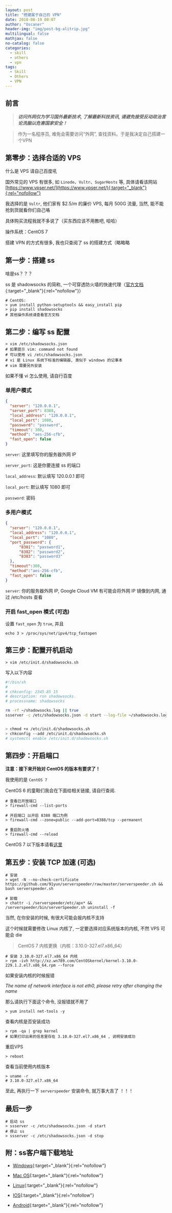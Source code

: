 ```yaml
---
layout: post
title: "搭建属于自己的 VPN"
date: 2018-08-19 00:07
author: "Oscaner"
header-img: "img/post-bg-alitrip.jpg"
multilingual: false
mathjax: false
no-catalog: false
categories:
  - skill
  - others
  - vpn
tags:
  - Skill
  - Others
  - VPN
---
```


## 前言

> ***访问外网仅为学习国外最新技术, 了解最新科技资讯, 请避免接受反动政治言论洗脑以危害国家安全！***

> 作为一名程序员, 难免会需要访问“外网”, 查找资料。于是我决定自己搭建一个VPN

## 第零步：选择合适的 VPS

什么是 VPS 请自己百度吼

国外常见的 VPS 有很多, 如 `Linode`、`Vultr`、`SugarHosts` 等, 具体请看该网站 [https://www.vpser.net/](https://www.vpser.net/){:target="_blank"}{:rel="nofollow"}

我选择的是 `Vultr`, 他们家有 $2.5/m 的廉价 VPS, 每月 500G 流量, 当然, 能不能抢到货就看你们自己咯

具体购买流程我就不多说了（买东西应该不用教吧, 哈哈）

操作系统：CentOS 7

搭建 VPN 的方式有很多, 我也只查阅了 ss 的搭建方式（略略略

## 第一步：搭建 ss

啥是ss？？？

ss 是 shadowsocks 的简称, 一个可穿透防火墙的快速代理（[官方文档](https://github.com/shadowsocks/shadowsocks/wiki){:target="_blank"}{:rel="nofollow"}）

```shell
# CentOS:
> yum install python-setuptools && easy_install pip
> pip install shadowsocks
# 其他操作系统请查看官方文档
```

## 第二步：编写 ss 配置

```shell
> vim /etc/shadowsocks.json
# 如果提示 vim: command not found
# 可以使用 vi /etc/shadowsocks.json
# vi 是 Linux 系统下标准的编辑器, 类似于 windows 的记事本
# vim 需要另外安装
```

如果不懂 vi 怎么使用, 请自行百度

### 单用户模式

```json
{
  "server": "120.0.0.1",
  "server_port": 8388,
  "local_address": "120.0.0.1",
  "local_port": 1080,
  "password": "password",
  "timeout": 300,
  "method": "aes-256-cfb",
  "fast_open": false
}
```

`server`: 这里填写你的服务器外网 IP

`server_port`: 这是你要连接 ss 的端口

`local_address`: 默认填写 120.0.0.1 即可

`local_port`: 默认填写 1080 即可

`password`: 密码

### 多用户模式

```json
{
  "server": "120.0.0.1",
  "local_address": "120.0.0.1",
  "local_port": "1080",
  "port_password": {
      "8381": "password1",
      "8382": "password2",
      "8383": "password3"
  },
  "timeout":300,
  "method":"aes-256-cfb",
  "fast_open": false
}
```

`server`: 你的服务器外网 IP, Google Cloud VM 有可能会将外网 IP 镜像到内网, 通过 /etc/hosts 查看


### 开启 fast_open 模式 (可选)

设置 `fast_open` 为 `true`, 并且

```shell
echo 3 > /proc/sys/net/ipv4/tcp_fastopen
```

## 第三步：配置开机启动

```shell
> vim /etc/init.d/shadowsocks.sh
```

写入以下内容

```bash
#!/bin/sh
#
# chkconfig: 2345 85 15
# description: run shadowsocks.
# processname: shadowsocks

rm -rf ~/shadowsocks.log || true
ssserver -c /etc/shadowsocks.json -d start --log-file ~/shadowsocks.log


> chmod +x /etc/init.d/shadowsocks.sh
> chkconfig --add /etc/init.d/shadowsocks.sh
# systemctl enable /etc/init.d/shadowsocks.sh
```

## 第四步：开启端口

**注意：接下来开始对 CentOS 的版本有要求了！**

我使用的是 `CentOS 7`

CentOS 6 的童鞋们我会在下面给相关链接, 请自行查阅.

```shell
# 查看已开放端口
> firewall-cmd --list-ports

# 开启端口 以开启 8388 端口为例
> firewall-cmd --zone=public --add-port=8388/tcp --permanent

# 重启防火墙
> firewall-cmd --reload
```

CentOS 7 以下版本请看[这里](/skill/linux/2018-11-22/firewall.html)

## 第五步：安装 TCP 加速 (可选)

```shell
# 安装
> wget -N --no-check-certificate https://github.com/91yun/serverspeeder/raw/master/serverspeeder.sh && bash serverspeeder.sh

# 卸载
> chattr -i /serverspeeder/etc/apx* && /serverspeeder/bin/serverSpeeder.sh uninstall -f
```

当然, 在你安装的时候, 有很大可能会报内核不支持

这个时候就需要修改 Linux 内核了, 一定要选择对应系统版本的内核, 不然 VPS 可能会 die

> CentOS 7 内核更换（内核：3.10.0-327.el7.x86_64）

```shell
# 安装 3.10.0-327.el7.x86_64 内核
> rpm -ivh http://xz.wn789.com/CentOSkernel/kernel-3.10.0-229.1.2.el7.x86_64.rpm --force
```

如果安装内核的时候报错

*The name of network interface is not eth0, please retry after changing the name*

那么请执行下面这个命令, 没报错就不用了

```shell
> yum install net-tools -y
```

查看内核是否安装成功

```shell
> rpm -qa | grep kernel
# 如果打印出来的信息里存在 3.10.0-327.el7.x86_64 , 说明安装成功
```

重启VPS

```shell
> reboot
```

查看当前使用内核版本

```shell
> uname -r
# 3.10.0-327.el7.x86_64
```

至此, 再执行一下 `serverspeeder` 安装命令, 就万事大吉了 ！！！

## 最后一步

```shell
# 启动 ss
> ssserver -c /etc/shadowsocks.json -d start
# 停止 ss
> ssserver -c /etc/shadowsocks.json -d stop
```

## 附：ss客户端下载地址

- [Windows](https://github.com/shadowsocks/shadowsocks-windows/releases){:target="_blank"}{:rel="nofollow"}

- [Mac OS](https://github.com/shadowsocks/ShadowsocksX-NG/releases){:target="_blank"}{:rel="nofollow"}

- [Linux](https://github.com/shadowsocks/shadowsocks-qt5/releases){:target="_blank"}{:rel="nofollow"}

- [IOS](https://github.com/shadowsocks/shadowsocks-iOS/releases){:target="_blank"}{:rel="nofollow"}

- [Android](https://github.com/shadowsocks/shadowsocks-android/releases){:target="_blank"}{:rel="nofollow"}
